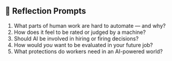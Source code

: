 ## 🌱 Reflection Prompts

1. What parts of human work are hard to automate — and why?
2. How does it feel to be rated or judged by a machine?
3. Should AI be involved in hiring or firing decisions?
4. How would *you* want to be evaluated in your future job?
5. What protections do workers need in an AI-powered world?
